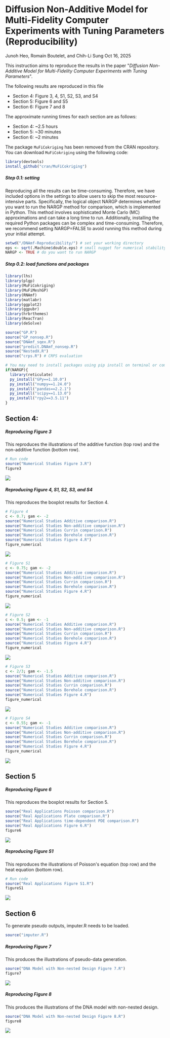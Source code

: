 # Diffusion Non-Additive Model for Multi-Fidelity Computer Experiments with Tuning Parameters (Reproducibility)

Junoh Heo, Romain Boutelet, and Chih-Li Sung Oct 16, 2025

This instruction aims to reproduce the results in the paper "*Diffusion Non-Additive Model for Multi-Fidelity Computer Experiments with Tuning Parameters*".

The following results are reproduced in this file

-   Section 4: Figure 3, 4, S1, S2, S3, and S4
-   Section 5: Figure 6 and S5
-   Section 6: Figure 7 and 8

The approximate running times for each section are as follows:

-   Section 4: \~2.5 hours
-   Section 5: \~30 minutes
-   Section 6: \~2 minutes

The package `MuFiCokriging` has been removed from the CRAN repository. You can download `MuFiCokriging` using the following code:

``` r
library(devtools)
install_github("cran/MuFiCokriging")
```

##### Step 0.1: setting

Reproducing all the results can be time-consuming. Therefore, we have included options in the settings to allow users to skip the most resource-intensive parts. Specifically, the logical object NARGP determines whether you want to run the NARGP method for comparison, which is implemented in Python. This method involves sophisticated Monte Carlo (MC) approximations and can take a long time to run. Additionally, installing the required Python packages can be complex and time-consuming. Therefore, we recommend setting NARGP=FALSE to avoid running this method during your initial attempt.

``` r
setwd("/DNAmf-Reproducibility/") # set your working directory
eps <- sqrt(.Machine$double.eps) # small nugget for numerical stability
NARGP <- TRUE # do you want to run NARGP
```

##### Step 0.2: load functions and packages

``` r
library(lhs)
library(plgp)
library(MuFiCokriging)
library(MuFiMeshGP)
library(RNAmf)
library(matlabr)
library(ggplot2)
library(ggpubr)
library(hrbrthemes)
library(ReacTran)
library(deSolve)

source("GP.R")
source("GP_nonsep.R")
source("DNAmf_sqex.R")
source("predict.DNAmf_nonsep.R")
source("NestedX.R") 
source("crps.R") # CRPS evaluation

# You may need to install packages using pip install on terminal or command. Sometimes it requires to restart R/Rstudio after packages installed.
if(NARGP){
  library(reticulate)
  py_install("GPy==1.10.0")
  py_install("numpy==1.24.0")
  py_install("pandas==2.2.1")
  py_install("scipy==1.13.0")
  py_install("rpy2==3.5.11")
}
```

## Section 4:

##### Reproducing Figure 3

This reproduces the illustrations of the additive function (top row) and the non-additive function (bottom row).

``` r
# Run code
source("Numerical Studies Figure 3.R")
figure3
```

<img src="figure/Figure 3.png" style="display: block; margin: auto;"/>

##### Reproducing Figure 4, S1, S2, S3, and S4

This reproduces the boxplot results for Section 4.

``` r
# Figure 4
c <- 0.7; gam <- -2
source("Numerical Studies Additive comparison.R")
source("Numerical Studies Non-additive comparison.R")
source("Numerical Studies Currin comparison.R")
source("Numerical Studies Borehole comparison.R")
source("Numerical Studies Figure 4.R")
figure_numerical
```

<img src="figure/Figure 4.png" style="display: block; margin: auto;"/>

``` r
# Figure S1
c <- 0.75; gam <- -2
source("Numerical Studies Additive comparison.R")
source("Numerical Studies Non-additive comparison.R")
source("Numerical Studies Currin comparison.R")
source("Numerical Studies Borehole comparison.R")
source("Numerical Studies Figure 4.R")
figure_numerical
```

<img src="figure/Figure S1.png" style="display: block; margin: auto;"/>

``` r
# Figure S2
c <- 0.5; gam <- -1
source("Numerical Studies Additive comparison.R")
source("Numerical Studies Non-additive comparison.R")
source("Numerical Studies Currin comparison.R")
source("Numerical Studies Borehole comparison.R")
source("Numerical Studies Figure 4.R")
figure_numerical
```

<img src="figure/Figure S2.png" style="display: block; margin: auto;"/>

``` r
# Figure S3
c <- 2/3; gam <- -1.5
source("Numerical Studies Additive comparison.R")
source("Numerical Studies Non-additive comparison.R")
source("Numerical Studies Currin comparison.R")
source("Numerical Studies Borehole comparison.R")
source("Numerical Studies Figure 4.R")
figure_numerical
```

<img src="figure/Figure S3.png" style="display: block; margin: auto;"/>

``` r
# Figure S4
c <- 0.55; gam <- -1
source("Numerical Studies Additive comparison.R")
source("Numerical Studies Non-additive comparison.R")
source("Numerical Studies Currin comparison.R")
source("Numerical Studies Borehole comparison.R")
source("Numerical Studies Figure 4.R")
figure_numerical
```

<img src="figure/Figure S4.png" style="display: block; margin: auto;"/>

## Section 5

##### Reproducing Figure 6

This reproduces the boxplot results for Section 5.

``` r
source("Real Applications Poisson comparison.R")
source("Real Applications Plate comparison.R")
source("Real Applications time-dependent PDE comparison.R")
source("Real Applications Figure 6.R")
figure6
```

<img src="figure/Figure 6.png" style="display: block; margin: auto;"/>

##### Reproducing Figure S1

This reproduces the illustrations of Poisson's equation (top row) and the heat equation (bottom row).

``` r
# Run code
source("Real Applications Figure S1.R")
figureS1
```

<img src="figure/Figure S5.png" style="display: block; margin: auto;"/>

## Section 6

To generate pseudo outputs, imputer.R needs to be loaded.

``` r
source("imputer.R")
```

##### Reproducing Figure 7

This produces the illustrations of pseudo-data generation.

``` r
source("DNA Model with Non-nested Design Figure 7.R")
figure7
```

<img src="figure/Figure 7.png" style="display: block; margin: auto;"/>

##### Reproducing Figure 8

This produces the illustrations of the DNA model with non-nested design.

``` r
source("DNA Model with Non-nested Design Figure 8.R")
figure8
```

<img src="figure/Figure 8.png" style="display: block; margin: auto;"/>
